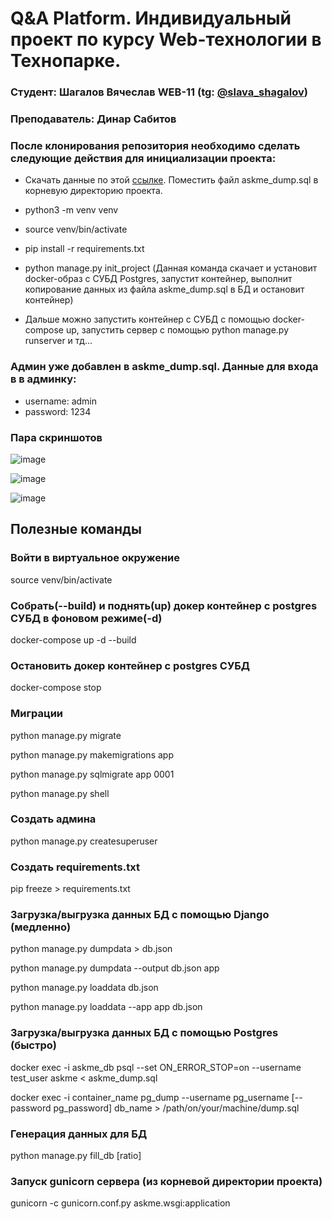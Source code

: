 # Q&A Platform. Индивидуальный проект по курсу Web-технологии в Технопарке.

### Студент: Шагалов Вячеслав WEB-11 (tg: [@slava_shagalov](https://t.me/slava_shagalov))

### Преподаватель: Динар Сабитов

### После клонирования репозитория необходимо сделать следующие действия для инициализации проекта:

- Скачать данные по этой [ссылке](https://disk.yandex.ru/d/OLfS_LngrPZWZg). Поместить файл askme_dump.sql в корневую
  директорию проекта.
  
- python3 -m venv venv

- source venv/bin/activate

- pip install -r requirements.txt

- python manage.py init_project (Данная команда скачает и установит docker-образ c СУБД Postgres,
  запустит контейнер, выполнит копирование данных из файла askme_dump.sql в БД и остановит контейнер)
  
- Дальше можно запустить контейнер с СУБД с помощью docker-compose up, запустить сервер с 
помощью python manage.py runserver и тд...

### Админ уже добавлен в askme_dump.sql. Данные для входа в в админку:

- username: admin
- password: 1234

### Пара скриншотов

![image](https://user-images.githubusercontent.com/73226654/202084576-59e2c670-b161-4e5a-89a7-e90be05f45d6.png)

![image](https://user-images.githubusercontent.com/73226654/202084769-0e6e4871-a541-4c41-bedd-944112729553.png)

![image](https://user-images.githubusercontent.com/73226654/202084899-8606b272-118a-43d9-979c-7728598c6137.png)

## Полезные команды

### Войти в виртуальное окружение

source venv/bin/activate

### Собрать(--build) и поднять(up) докер контейнер с postgres СУБД в фоновом режиме(-d)

docker-compose up -d --build

### Остановить докер контейнер с postgres СУБД

docker-compose stop

### Миграции

python manage.py migrate

python manage.py makemigrations app

python manage.py sqlmigrate app 0001

python manage.py shell

### Создать админа

python manage.py createsuperuser

### Создать requirements.txt

pip freeze > requirements.txt

### Загрузка/выгрузка данных БД с помощью Django (медленно)

python manage.py dumpdata > db.json

python manage.py dumpdata --output db.json app

python manage.py loaddata db.json

python manage.py loaddata --app app db.json

### Загрузка/выгрузка данных БД с помощью Postgres (быстро)

docker exec -i askme_db psql --set ON_ERROR_STOP=on --username test_user askme < askme_dump.sql

docker exec -i container_name pg_dump --username pg_username         [--password pg_password] db_name > /path/on/your/machine/dump.sql

### Генерация данных для БД

python manage.py fill_db [ratio]


### Запуск gunicorn сервера (из корневой директории проекта)

gunicorn -c gunicorn.conf.py askme.wsgi:application

